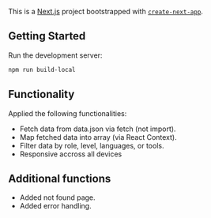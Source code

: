 This is a [Next.js](https://nextjs.org) project bootstrapped with [`create-next-app`](https://nextjs.org/docs/app/api-reference/cli/create-next-app).

## Getting Started

Run the development server:

```bash
npm run build-local
```

## Functionality

Applied the following functionalities:

- Fetch data from data.json via fetch (not import).
- Map fetched data into array (via React Context).
- Filter data by role, level, languages, or tools.
- Responsive accross all devices

## Additional functions

- Added not found page.
- Added error handling.